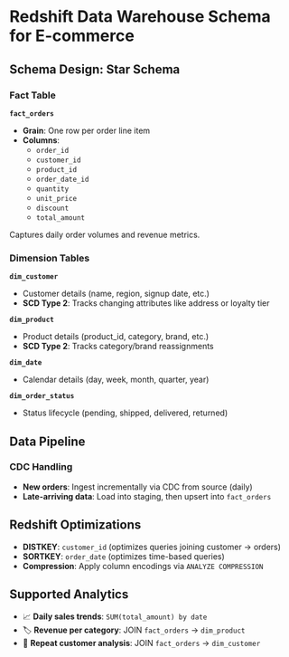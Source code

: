 # Redshift Data Warehouse Schema for E-commerce

## Schema Design: Star Schema

### Fact Table
**`fact_orders`**
- **Grain**: One row per order line item
- **Columns**:
  - `order_id`
  - `customer_id`
  - `product_id`
  - `order_date_id`
  - `quantity`
  - `unit_price`
  - `discount`
  - `total_amount`

Captures daily order volumes and revenue metrics.

### Dimension Tables

**`dim_customer`**
- Customer details (name, region, signup date, etc.)
- **SCD Type 2**: Tracks changing attributes like address or loyalty tier

**`dim_product`**
- Product details (product_id, category, brand, etc.)
- **SCD Type 2**: Tracks category/brand reassignments

**`dim_date`**
- Calendar details (day, week, month, quarter, year)

**`dim_order_status`**
- Status lifecycle (pending, shipped, delivered, returned)

## Data Pipeline

### CDC Handling
- **New orders**: Ingest incrementally via CDC from source (daily)
- **Late-arriving data**: Load into staging, then upsert into `fact_orders`

## Redshift Optimizations

- **DISTKEY**: `customer_id` (optimizes queries joining customer → orders)
- **SORTKEY**: `order_date` (optimizes time-based queries)
- **Compression**: Apply column encodings via `ANALYZE COMPRESSION`

## Supported Analytics

- 📈 **Daily sales trends**: `SUM(total_amount) by date`
- 🏷️ **Revenue per category**: JOIN `fact_orders` → `dim_product`
- 🔄 **Repeat customer analysis**: JOIN `fact_orders` → `dim_customer`
